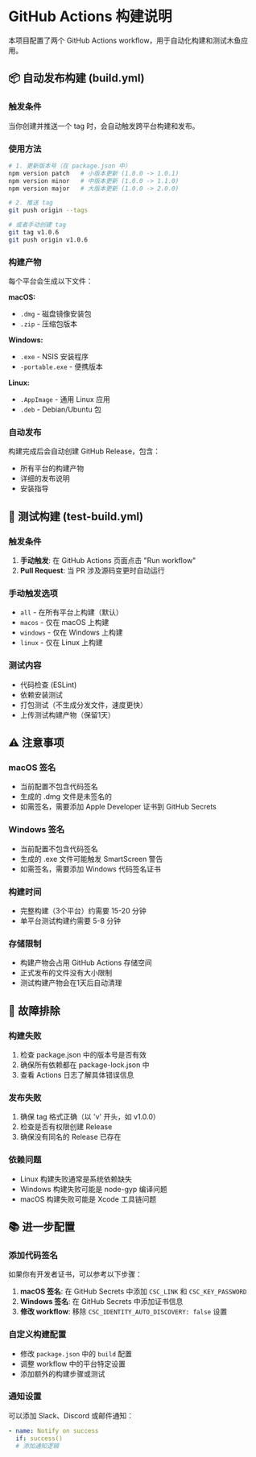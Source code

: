 # GitHub Actions 构建说明

本项目配置了两个 GitHub Actions workflow，用于自动化构建和测试木鱼应用。

## 📦 自动发布构建 (build.yml)

### 触发条件
当你创建并推送一个 tag 时，会自动触发跨平台构建和发布。

### 使用方法
```bash
# 1. 更新版本号（在 package.json 中）
npm version patch   # 小版本更新 (1.0.0 -> 1.0.1)
npm version minor   # 中版本更新 (1.0.0 -> 1.1.0)  
npm version major   # 大版本更新 (1.0.0 -> 2.0.0)

# 2. 推送 tag
git push origin --tags

# 或者手动创建 tag
git tag v1.0.6
git push origin v1.0.6
```

### 构建产物
每个平台会生成以下文件：

**macOS:**
- `.dmg` - 磁盘镜像安装包
- `.zip` - 压缩包版本

**Windows:**
- `.exe` - NSIS 安装程序
- `-portable.exe` - 便携版本

**Linux:**
- `.AppImage` - 通用 Linux 应用
- `.deb` - Debian/Ubuntu 包

### 自动发布
构建完成后会自动创建 GitHub Release，包含：
- 所有平台的构建产物
- 详细的发布说明
- 安装指导

## 🧪 测试构建 (test-build.yml)

### 触发条件
1. **手动触发**: 在 GitHub Actions 页面点击 "Run workflow"
2. **Pull Request**: 当 PR 涉及源码变更时自动运行

### 手动触发选项
- `all` - 在所有平台上构建（默认）
- `macos` - 仅在 macOS 上构建
- `windows` - 仅在 Windows 上构建  
- `linux` - 仅在 Linux 上构建

### 测试内容
- 代码检查 (ESLint)
- 依赖安装测试
- 打包测试（不生成分发文件，速度更快）
- 上传测试构建产物（保留1天）

## ⚠️ 注意事项

### macOS 签名
- 当前配置不包含代码签名
- 生成的 .dmg 文件是未签名的
- 如需签名，需要添加 Apple Developer 证书到 GitHub Secrets

### Windows 签名
- 当前配置不包含代码签名
- 生成的 .exe 文件可能触发 SmartScreen 警告
- 如需签名，需要添加 Windows 代码签名证书

### 构建时间
- 完整构建（3个平台）约需要 15-20 分钟
- 单平台测试构建约需要 5-8 分钟

### 存储限制
- 构建产物会占用 GitHub Actions 存储空间
- 正式发布的文件没有大小限制
- 测试构建产物会在1天后自动清理

## 🔧 故障排除

### 构建失败
1. 检查 package.json 中的版本号是否有效
2. 确保所有依赖都在 package-lock.json 中
3. 查看 Actions 日志了解具体错误信息

### 发布失败
1. 确保 tag 格式正确（以 'v' 开头，如 v1.0.0）
2. 检查是否有权限创建 Release
3. 确保没有同名的 Release 已存在

### 依赖问题
- Linux 构建失败通常是系统依赖缺失
- Windows 构建失败可能是 node-gyp 编译问题
- macOS 构建失败可能是 Xcode 工具链问题

## 📚 进一步配置

### 添加代码签名
如果你有开发者证书，可以参考以下步骤：

1. **macOS 签名**: 在 GitHub Secrets 中添加 `CSC_LINK` 和 `CSC_KEY_PASSWORD`
2. **Windows 签名**: 在 GitHub Secrets 中添加证书信息
3. **修改 workflow**: 移除 `CSC_IDENTITY_AUTO_DISCOVERY: false` 设置

### 自定义构建配置
- 修改 `package.json` 中的 `build` 配置
- 调整 workflow 中的平台特定设置
- 添加额外的构建步骤或测试

### 通知设置
可以添加 Slack、Discord 或邮件通知：
```yaml
- name: Notify on success
  if: success()
  # 添加通知逻辑
``` 
